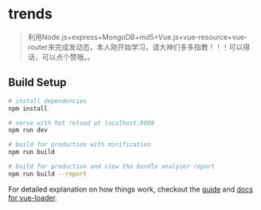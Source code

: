 # trends

>利用Node.js+express+MongoDB+md5+Vue.js+vue-resource+vue-router来完成发动态，本人刚开始学习，请大神们多多指教！！！可以得话，可以点个赞哦。。

## Build Setup

``` bash
# install dependencies
npm install

# serve with hot reload at localhost:8080
npm run dev

# build for production with minification
npm run build

# build for production and view the bundle analyzer report
npm run build --report
```

For detailed explanation on how things work, checkout the [guide](http://vuejs-templates.github.io/webpack/) and [docs for vue-loader](http://vuejs.github.io/vue-loader).
